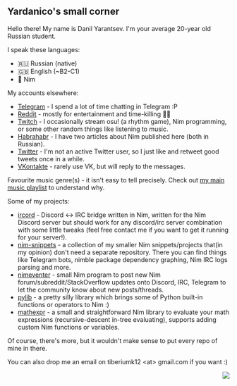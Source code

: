 ## Yardanico's small corner

Hello there! My name is Danil Yarantsev. I'm your average 20-year old Russian student.

I speak these languages:
  - 🇷🇺 Russian (native)
  - 🇬🇧 English (~B2-C1)
  - 👑 Nim

My accounts elsewhere:
  - [Telegram](https://t.me/yardanico) - I spend a lot of time chatting in Telegram :P
  - [Reddit](https://reddit.com/user/Yardanico) - mostly for entertainment and time-killing 🤷‍♂️
  - [Twitch](twitch.tv/yardanico) - I occasionally stream osu! (a rhythm game), Nim programming, or some other random things like listening to music.
  - [Habrahabr](https://habr.com/users/yardanico/) - I have two articles about Nim published here (both in Russian).
  - [Twitter](https://twitter.com/yardanic0) - I'm not an active Twitter user, so I just like and retweet good tweets once in a while.
  - [VKontakte](https://vk.com/id170831732) - rarely use VK, but will reply to the messages.

Favourite music genre(s) - it isn't easy to tell precisely. Check out [my main music playlist](https://www.youtube.com/playlist?list=PLnthTbhS8ZO9m8nkK25JYC4CIphFvHk7r) to understand why.

Some of my projects:
 - [ircord](https://github.com/Yardanico/ircord) - Discord <-> IRC bridge written in Nim, written for the Nim Discord server but should work for any discord/irc server combination with some little tweaks (feel free contact me if you want to get it running for your server!).
 - [nim-snippets](https://github.com/Yardanico/nim-snippets) - a collection of my smaller Nim snippets/projects that(in my opinion) don't need a separate repository. There you can find things like Telegram bots, nimble package dependency graphing, Nim IRC logs parsing and more. 
 - [nimeventer](https://github.com/Yardanico/nimeventer) - small Nim program to post new Nim forum/subreddit/StackOverflow updates onto Discord, IRC, Telegram to let the community know about new posts/threads.
 - [pylib](https://github.com/Yardanico/nimpylib) - a pretty silly library which brings some of Python built-in functions or operators to Nim :)
 - [mathexpr](https://github.com/Yardanico/nim-mathexpr) - a small and straightforward Nim library to evaluate your math expressions (recursive-descent in-tree evaluating), supports adding custom Nim functions or variables.

Of course, there's more, but it wouldn't make sense to put every repo of mine in there.

You can also drop me an email on tiberiumk12 &lt;at&gt; gmail.com if you want :)

<img align="right" src="https://komarev.com/ghpvc/?username=Yardanico&color=grey">
